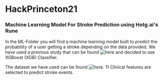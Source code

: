 # HackPrinceton21

### Machine Learning Model For Stroke Prediction using Hotg.ai's Rune

In the ML-Folder you will find a machine learning model built to predict the probability of a user getting a stroke depending on the data provided. We have used a previous study that can be found ![here](https://github.com/nurahmadi/Stroke-prediction-with-ML) and decided to use XGBoost (XGB) Classifier.

The dataset we have used can be found ![here](https://www.kaggle.com/fedesoriano/stroke-prediction-dataset). 11 Clinical features are selected to predict stroke events.
